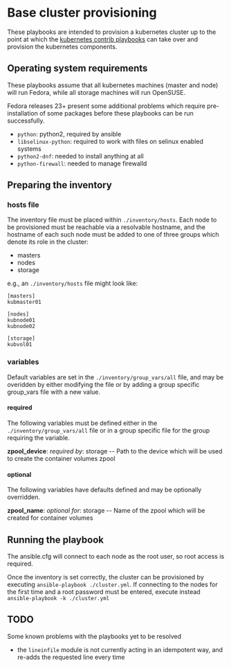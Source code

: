 # Base cluster provisioning

These playbooks are intended to provision a kubernetes cluster up to the point
at which the [kubernetes contrib playbooks](https://github.com/kubernetes/contrib/tree/master/ansible)
can take over and provision the kubernetes components.

## Operating system requirements

These playbooks assume that all kubernetes machines (master and node) will run
Fedora, while all storage machines will run OpenSUSE.

Fedora releases 23+ present some additional problems which require pre-installation of some
packages before these playbooks can be run successfully.

- `python`: python2, required by ansible
- `libselinux-python`: required to work with files on selinux enabled systems
- `python2-dnf`: needed to install anything at all
- `python-firewall`: needed to manage firewalld

## Preparing the inventory

### hosts file

The inventory file must be placed within `./inventory/hosts`.
Each node to be provisioned must be reachable via a resolvable
hostname, and the hostname of each such node must be added to
one of three groups which denote its role in the cluster:

 + masters
 + nodes
 + storage

e.g., an `./inventory/hosts` file might look like:
```
[masters]
kubmaster01

[nodes]
kubnode01
kubnode02

[storage]
kubvol01
```

### variables

Default variables are set in the `./inventory/group_vars/all` file,
and may be overidden by either modifying the file or by adding a group
specific group_vars file with a new value.

#### required

The following variables must be defined either in the `./inventory/group_vars/all`
file or in a group specific file for the group requiring the variable.

**zpool_device**: *required by*: storage -- Path to the device which will be
 used to create the container volumes zpool

#### optional

The following variables have defaults defined and may be optionally overridden.

**zpool_name**: *optional for*: storage -- Name of the zpool which will be
 created for container volumes

## Running the playbook

The ansible.cfg will connect to each node as the root user, so root access is
required.

Once the inventory is set correctly, the cluster can be provisioned by executing
`ansible-playbook ./cluster.yml`. If connecting to the nodes for the first time
and a root password must be entered, execute instead `ansible-playbook -k ./cluster.yml`

## TODO

Some known problems with the playbooks yet to be resolved

- the `lineinfile` module is not currently acting in an idempotent way, and re-adds
 the requested line every time

